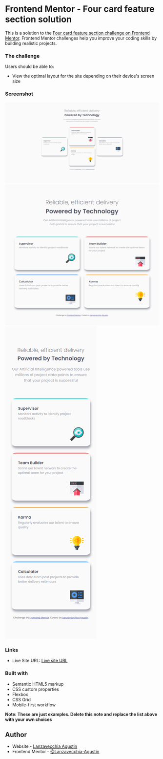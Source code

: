 # Frontend Mentor - Four card feature section solution

This is a solution to the [Four card feature section challenge on Frontend Mentor](https://www.frontendmentor.io/challenges/four-card-feature-section-weK1eFYK). Frontend Mentor challenges help you improve your coding skills by building realistic projects.

### The challenge

Users should be able to:

- View the optimal layout for the site depending on their device's screen size

### Screenshot

![desktop-resolution: ](<./images/screenshot(desktop-resolution).png>)
![desktop-resolution: ](<./images/screenshot(tablet-resolution).png>)
![desktop-resolution: ](<./images/screenshot(mobile-resolution).png>)

### Links
- Live Site URL: [Live site URL](https://lanzavecchia-4-card-feature-section.netlify.app/)

### Built with

- Semantic HTML5 markup
- CSS custom properties
- Flexbox
- CSS Grid
- Mobile-first workflow

**Note: These are just examples. Delete this note and replace the list above with your own choices**

## Author

- Website - [Lanzavecchia Agustin](https://www.linkedin.com/in/agustin-lanzavecchia-3755571a8/)
- Frontend Mentor - [@Lanzavecchia-Agustin](https://www.frontendmentor.io/profile/Lanzavecchia-Agustin)
